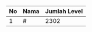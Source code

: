 | No | Nama            | Jumlah Level |
|----|-----------------|--------------|
| 1  | #    |    2302        |
